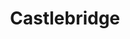 ---
linkedin: https://linkedin.com/company/1063229
logohandle: castlebridgeie
sort: castlebridge
title: Castlebridge
twitter: https://x.com/cbridgeinfo
website: https://castlebridge.ie/
---